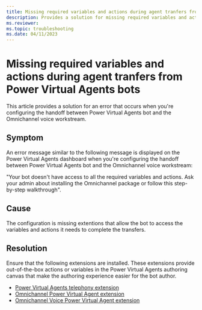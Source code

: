 ```yaml
---
title: Missing required variables and actions during agent tranfers from Power Virtual Agents bots
description: Provides a solution for missing required variables and actions during agent tranfers from Power Virtual Agents bots in Omnichannel for Customer Service.
ms.reviewer: 
ms.topic: troubleshooting
ms.date: 04/11/2023
---
```


# Missing required variables and actions during agent tranfers from Power Virtual Agents bots

This article provides a solution for an error that occurs when you're configuring the handoff between Power Virtual Agents bot and the Omnichannel voice workstream.

## Symptom

An error message similar to the following message is displayed on the Power Virtual Agents dashboard when you're configuring the handoff between Power Virtual Agents bot and the Omnichannel voice workstream:

"Your bot doesn't have access to all the required variables and actions. Ask your admin about installing the Omnichannel package or follow this step-by-step walkthrough".

## Cause

The configuration is missing extentions that allow the bot to access the variables and actions it needs to complete the transfers.

## Resolution

Ensure that the following extensions are installed. These extensions provide out-of-the-box actions or variables in the Power Virtual Agents authoring canvas that make the authoring experience easier for the bot author.

   - [Power Virtual Agents telephony extension](https://appsource.microsoft.com/product/dynamics-365/mscrm.mspva_telephony_extension)
   - [Omnichannel Power Virtual Agent extension](https://appsource.microsoft.com/product/dynamics-365/mscrm.omnichannelpvaextension)
   - [Omnichannel Voice Power Virtual Agent extension](https://appsource.microsoft.com/product/dynamics-365/mscrm.omnichannelvoicepvaextension)

